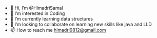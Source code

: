 - 👋 Hi, I’m @HimadriSamal
- 👀 I’m interested in Coding
- 🌱 I’m currently learning data structures
- 💞️ I’m looking to collaborate on learning new skills like java and LLD
- 📫 How to reach me himadri9812@gmail.com

<!---
HimadriSamal/HimadriSamal is a ✨ special ✨ repository because its `README.md` (this file) appears on your GitHub profile.
You can click the Preview link to take a look at your changes.
--->
